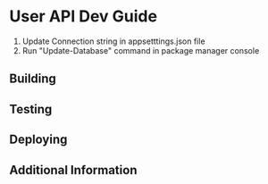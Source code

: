 # User API Dev Guide
1. Update Connection string in appsetttings.json file
2. Run "Update-Database" command in package manager console

## Building

## Testing

## Deploying

## Additional Information
